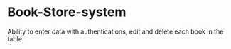 # Book-Store-system
Ability to enter data with authentications, edit and delete each book in the table
